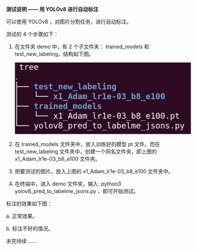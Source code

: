 **测试说明 —— 用 YOLOv8  进行自动标注**



可以使用 YOLOv8 ，对图片分割任务，进行自动标注。

测试的 4 个步骤如下：

1. 在文件夹 demo 中，有 2 个子文件夹： trained_models  和 test_new_labeling，结构如下图。

   ![image-20230309172140724](assets/image-20230309172140724.png)

2. 在 trained_models 文件夹中，放入训练好的模型 pt 文件。而在 test_new_labeling 文件夹中，创建一个同名文件夹，即上图的 x1_Adam_lr1e-03_b8_e100 文件夹。

3. 把要测试的图片，放入上图的 x1_Adam_lr1e-03_b8_e100 文件夹中。

4. 在终端中，进入 demo 文件夹，输入: python3 yolov8_pred_to_labelme_jsons.py  ，即可开始测试。

标注的效果如下图：

a. 正常效果。

b. 标注不好的情况。

未完待续 ……

